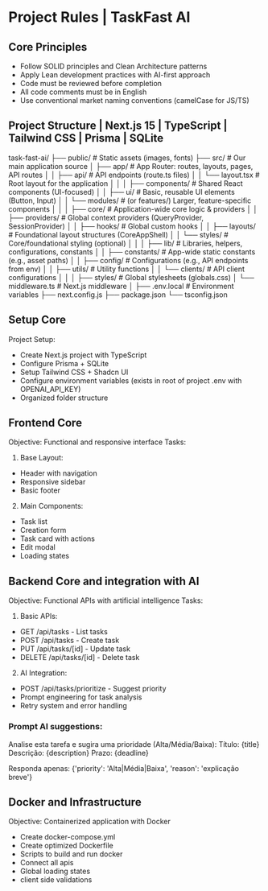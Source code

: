 # Project Rules | TaskFast AI

## Core Principles
- Follow SOLID principles and Clean Architecture patterns
- Apply Lean development practices with AI-first approach
- Code must be reviewed before completion
- All code comments must be in English
- Use conventional market naming conventions (camelCase for JS/TS)

## Project Structure | Next.js 15 | TypeScript | Tailwind CSS | Prisma | SQLite

task-fast-ai/
├── public/                     # Static assets (images, fonts)
├── src/                        # Our main application source
│   ├── app/                    # App Router: routes, layouts, pages, API routes
│   │   ├── api/                # API endpoints (route.ts files)
│   │   └── layout.tsx          # Root layout for the application
│   │
│   ├── components/             # Shared React components (UI-focused)
│   │   ├── ui/                 # Basic, reusable UI elements (Button, Input)
│   │   └── modules/            # (or features/) Larger, feature-specific components
│   │
│   ├── core/                   # Application-wide core logic & providers
│   │   ├── providers/          # Global context providers (QueryProvider, SessionProvider)
│   │   ├── hooks/              # Global custom hooks
│   │   ├── layouts/            # Foundational layout structures (CoreAppShell)
│   │   └── styles/             # Core/foundational styling (optional)
│   │
│   ├── lib/                    # Libraries, helpers, configurations, constants
│   │   ├── constants/          # App-wide static constants (e.g., asset paths)
│   │   ├── config/             # Configurations (e.g., API endpoints from env)
│   │   ├── utils/              # Utility functions
│   │   └── clients/            # API client configurations
│   │
│   ├── styles/                 # Global stylesheets (globals.css)
│   └── middleware.ts           # Next.js middleware
│
├── .env.local                  # Environment variables
├── next.config.js
├── package.json
└── tsconfig.json

## Setup Core
Project Setup:
 - Create Next.js project with TypeScript
 - Configure Prisma + SQLite
 - Setup Tailwind CSS + Shadcn UI
 - Configure environment variables (exists in root of project .env with OPENAI_API_KEY)
 - Organized folder structure

## Frontend Core

Objective: Functional and responsive interface
Tasks:
1. Base Layout:
 - Header with navigation
 - Responsive sidebar
 - Basic footer
2. Main Components:
 - Task list
 - Creation form
 - Task card with actions
 - Edit modal
 - Loading states

## Backend Core and integration with AI

Objective: Functional APIs with artificial intelligence
Tasks:
1. Basic APIs:
 - GET /api/tasks - List tasks
 - POST /api/tasks - Create task
 - PUT /api/tasks/[id] - Update task
 - DELETE /api/tasks/[id] - Delete task
2. AI Integration:
 - POST /api/tasks/prioritize - Suggest priority
 - Prompt engineering for task analysis
 - Retry system and error handling

### Prompt AI suggestions:
Analise esta tarefa e sugira uma prioridade (Alta/Média/Baixa):
  Título: {title}
  Descrição: {description}
  Prazo: {deadline}

Responda apenas: {'priority': 'Alta|Média|Baixa', 'reason': 'explicação breve'}

## Docker and Infrastructure

Objective: Containerized application with Docker

- Create docker-compose.yml
- Create optimized Dockerfile
- Scripts to build and run docker
- Connect all apis
- Global loading states
- client side validations
